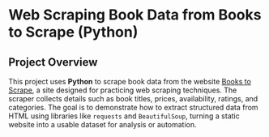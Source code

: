 # Web Scraping Book Data from Books to Scrape (Python)

## Project Overview

This project uses **Python** to scrape book data from the website [Books to Scrape](https://books.toscrape.com/), a site designed for practicing web scraping techniques. The scraper collects details such as book titles, prices, availability, ratings, and categories. The goal is to demonstrate how to extract structured data from HTML using libraries like `requests` and `BeautifulSoup`, turning a static website into a usable dataset for analysis or automation.
